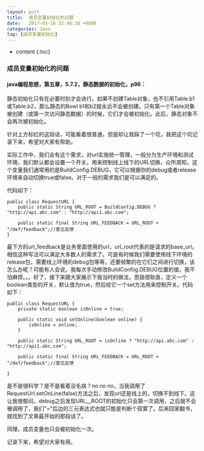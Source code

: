 ```yaml
---
layout: post
title:  成员变量初始化的问题
date:   2017-03-16 22:46:16 +0800
categories: Java
tag: [成员变量初始化]
---
```


* content
{:toc}



###  成员变量初始化的问题
#### java编程思想，第五章，5.7.2，静态数据的初始化，p96：
静态初始化只有在必要时刻才会进行。如果不创建Table对象，也不引用Table.b1或Table.b2，那么静态的Bowl b1和b2就永远不会被创建。只有第一个Table对象被创建（或第一次访问静态数据）的时候，它们才会被初始化。此后，静态对象不会再次被初始化。

针对上方标红的这段话，可能看着很普通，但是却让我踩了一个坑，我把这个坑记录下来，希望对大家有帮助。
     

实际工作中，我们会有这个需求，对url实施统一管理，一般分为生产环境和测试环境，我们默认都会设置一个开关，用来控制线上线下的URL切换，众所周知，这个变量我们通常用的是BuildConfig.DEBUG，它可以根据你的debug或者release环境来自动切换true或false。对于一般的需求我们是可以满足的。

代码如下：

```
public class RequestURL {
    public static String URL_ROOT = BuildConfig.DEBUG ? "http://api.abc.com" : "http://api1.abc.com";

    public static final String URL_FEEDBACK = URL_ROOT + "/def/feedback";//意见反馈
}

```

最下方的url_feedback是业务里面使用的url，url_root代表的是请求的base_url。相信这种写法可以满足大多数人的需求了。可是有时候我们需要使用线下环境的release包，需要线上环境的debug包等等，还要频繁的在它们之间进行切换，该怎么办呢？可能有人会说，我每次手动修改BuildConfiig.DEBUG位置的值，我不怕麻烦。。。好了，接下来跟大家展示下我当时的做法，思路很耿直，定义一个boolean类型的开关，默认值为true，然后给它一个set方法用来控制开关。代码如下：

```
public class RequestURL {
    private static boolean isOnline = true;

    public static void setOnline(boolean online) {
        isOnline = online;
    }

    public static String URL_ROOT = isOnline ? "http://api.abc.com" : "http://api1.abc.com";

    public static final String URL_FEEDBACK = URL_ROOT + "/def/feedback";//意见反馈

}
```


是不是很科学？是不是看着没毛病？no no no，当我调用了RequestUrl.setOnLine(false)方法之后，发现url还是线上的，切换不到线下。这让我很郁闷，debug之后发现URL__ROOT的初始化只会第一次调用，之后就不会被调用了，我们"="后边的三元表达式也就只能是判断个寂寞了。后来回家翻书，就找到了文章最开始的那段话了。

同理，成员变量也只会被初始化一次。

记录下来，希望对大家有用。

